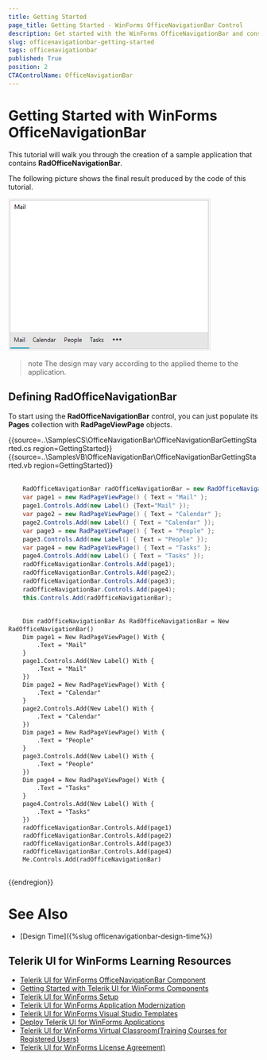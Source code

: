 ```yaml
---
title: Getting Started
page_title: Getting Started - WinForms OfficeNavigationBar Control
description: Get started with the WinForms OfficeNavigationBar and construct your step layout navigation.   
slug: officenavigationbar-getting-started
tags: officenavigationbar
published: True
position: 2
CTAControlName: OfficeNavigationBar
---
```


# Getting Started with WinForms OfficeNavigationBar

This tutorial will walk you through the creation of a sample application that contains __RadOfficeNavigationBar__.

The following picture shows the final result produced by the code of this tutorial.

![WinForms RadOfficeNavigationBar Sample Overview](images/officenavigationbar-getting-started001.png)

>note The design may vary according to the applied theme to the application. 

## Defining RadOfficeNavigationBar

To start using the __RadOfficeNavigationBar__ control, you can just populate its __Pages__ collection with __RadPageViewPage__ objects. 

{{source=..\SamplesCS\OfficeNavigationBar\OfficeNavigationBarGettingStarted.cs region=GettingStarted}} 
{{source=..\SamplesVB\OfficeNavigationBar\OfficeNavigationBarGettingStarted.vb region=GettingStarted}} 

````C#

	RadOfficeNavigationBar radOfficeNavigationBar = new RadOfficeNavigationBar();
	var page1 = new RadPageViewPage() { Text = "Mail" };
	page1.Controls.Add(new Label() {Text="Mail" });
	var page2 = new RadPageViewPage() { Text = "Calendar" };
	page2.Controls.Add(new Label() { Text = "Calendar" });
	var page3 = new RadPageViewPage() { Text = "People" };
	page3.Controls.Add(new Label() { Text = "People" });
	var page4 = new RadPageViewPage() { Text = "Tasks" };
	page4.Controls.Add(new Label() { Text = "Tasks" });
	radOfficeNavigationBar.Controls.Add(page1);
	radOfficeNavigationBar.Controls.Add(page2);
	radOfficeNavigationBar.Controls.Add(page3);
	radOfficeNavigationBar.Controls.Add(page4);
	this.Controls.Add(radOfficeNavigationBar);

````
````VB.NET

	Dim radOfficeNavigationBar As RadOfficeNavigationBar = New RadOfficeNavigationBar()
    Dim page1 = New RadPageViewPage() With {
        .Text = "Mail"
    }
    page1.Controls.Add(New Label() With {
        .Text = "Mail"
    })
    Dim page2 = New RadPageViewPage() With {
        .Text = "Calendar"
    }
    page2.Controls.Add(New Label() With {
        .Text = "Calendar"
    })
    Dim page3 = New RadPageViewPage() With {
        .Text = "People"
    }
    page3.Controls.Add(New Label() With {
        .Text = "People"
    })
    Dim page4 = New RadPageViewPage() With {
        .Text = "Tasks"
    }
    page4.Controls.Add(New Label() With {
        .Text = "Tasks"
    })
    radOfficeNavigationBar.Controls.Add(page1)
    radOfficeNavigationBar.Controls.Add(page2)
    radOfficeNavigationBar.Controls.Add(page3)
    radOfficeNavigationBar.Controls.Add(page4)
    Me.Controls.Add(radOfficeNavigationBar)


````

{{endregion}} 

# See Also

* [Design Time]({%slug officenavigationbar-design-time%}) 
 
        

## Telerik UI for WinForms Learning Resources
* [Telerik UI for WinForms OfficeNavigationBar Component](https://www.telerik.com/products/winforms/officenavigationbar.aspx)
* [Getting Started with Telerik UI for WinForms Components](https://docs.telerik.com/devtools/winforms/getting-started/first-steps)
* [Telerik UI for WinForms Setup](https://docs.telerik.com/devtools/winforms/installation-and-upgrades/installing-on-your-computer)
* [Telerik UI for WinForms Application Modernization](https://docs.telerik.com/devtools/winforms/winforms-converter/overview)
* [Telerik UI for WinForms Visual Studio Templates](https://docs.telerik.com/devtools/winforms/visual-studio-integration/visual-studio-templates)
* [Deploy Telerik UI for WinForms Applications](https://docs.telerik.com/devtools/winforms/deployment-and-distribution/application-deployment)
* [Telerik UI for WinForms Virtual Classroom(Training Courses for Registered Users)](https://learn.telerik.com/learn/course/external/view/elearning/17/telerik-ui-for-winforms)
* [Telerik UI for WinForms License Agreement)](https://www.telerik.com/purchase/license-agreement/winforms-dlw-s)

